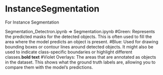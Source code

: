 # InstanceSegmentation
For Instance Segmentation

Segmentation_Detectron.ipynb => Segmentation.ipynb
#Green: Represents the predicted masks for the detected objects. This is often used to fill the area where the model predicts an object is present.
#Blue: Used for drawing bounding boxes or contour lines around detected objects. It might also be used to indicate class-specific boundaries or highlight different classes.**bold text**
#Violet Overlays: The areas that are annotated as objects in the dataset. This shows what the ground truth labels are, allowing you to compare them with the model’s predictions.
